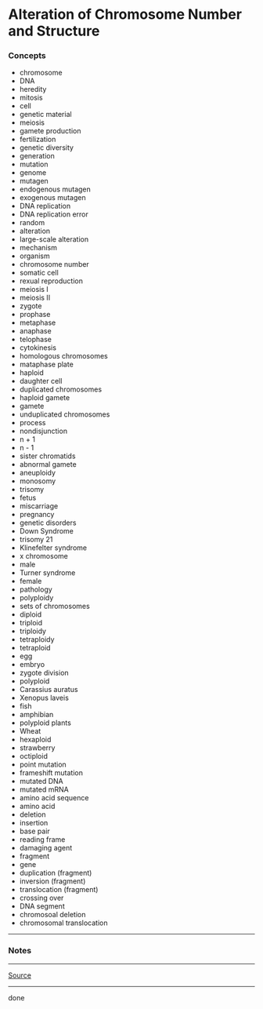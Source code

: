 # Alteration of Chromosome Number and Structure

### Concepts

- chromosome
- DNA
- heredity
- mitosis
- cell
- genetic material
- meiosis
- gamete production
- fertilization
- genetic diversity
- generation
- mutation
- genome
- mutagen
- endogenous mutagen
- exogenous mutagen
- DNA replication
- DNA replication error
- random
- alteration
- large-scale alteration
- mechanism
- organism
- chromosome number
- somatic cell
- rexual reproduction
- meiosis I
- meiosis II
- zygote
- prophase
- metaphase
- anaphase
- telophase
- cytokinesis
- homologous chromosomes
- mataphase plate
- haploid
- daughter cell
- duplicated chromosomes
- haploid gamete
- gamete
- unduplicated chromosomes
- process
- nondisjunction
- n + 1
- n - 1
- sister chromatids
- abnormal gamete
- aneuploidy
- monosomy
- trisomy
- fetus
- miscarriage
- pregnancy
- genetic disorders
- Down Syndrome
- trisomy 21
- Klinefelter syndrome
- x chromosome
- male
- Turner syndrome
- female
- pathology
- polyploidy
- sets of chromosomes
- diploid
- triploid
- triploidy
- tetraploidy
- tetraploid
- egg
- embryo
- zygote division
- polyploid
- Carassius auratus
- Xenopus laveis
- fish
- amphibian
- polyploid plants
- Wheat
- hexaploid
- strawberry
- octiploid
- point mutation
- frameshift mutation
- mutated DNA
- mutated mRNA
- amino acid sequence
- amino acid
- deletion
- insertion
- base pair
- reading frame
- damaging agent
- fragment
- gene
- duplication (fragment)
- inversion (fragment)
- translocation (fragment)
- crossing over
- DNA segment
- chromosoal deletion
- chromosomal translocation

---

### Notes

---

[Source](https://youtu.be/mKnbGnEQO8M)

---

done